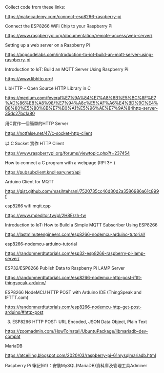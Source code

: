 Collect code from these links:

https://makecademy.com/connect-esp8266-raspberry-pi


Connect the ESP8266 WiFi Chip to your Raspberry Pi

https://www.raspberrypi.org/documentation/remote-access/web-server/

Setting up a web server on a Raspberry Pi

https://appcodelabs.com/introduction-to-iot-build-an-mqtt-server-using-raspberry-pi

Introduction to IoT: Build an MQTT Server Using Raspberry Pi

https://www.libhttp.org/

LibHTTP – Open Source HTTP Library in C

https://medium.com/feveral%E7%9A%84%E7%A8%8B%E5%BC%8F%E7%AD%86%E8%A8%98/%E7%94%A8c%E5%AF%A6%E4%BD%9C%E4%B8%80%E5%80%8B%E7%B0%A1%E5%96%AE%E7%9A%84http-server-35dc27bc1a80

用C實作一個簡單的HTTP Server

https://notfalse.net/47/c-socket-http-client

以 C Socket 實作 HTTP Client

https://www.raspberrypi.org/forums/viewtopic.php?t=237454

How to connect a C program with a webpage (RPI 3+ )

https://pubsubclient.knolleary.net/api

Arduino Client for MQTT

https://gist.github.com/masihtehrani/7520735cc46d30d2a3586986a61c899f

esp8266 wifi mqtt.cpp

https://www.mdeditor.tw/pl/2H8E/zh-tw

Introduction to IoT: How to Build a Simple MQTT Subscriber Using ESP8266

https://lastminuteengineers.com/esp8266-nodemcu-arduino-tutorial/

esp8266-nodemcu-arduino-tutorial

https://randomnerdtutorials.com/esp32-esp8266-raspberry-pi-lamp-server/

ESP32/ESP8266 Publish Data to Raspberry Pi LAMP Server

https://randomnerdtutorials.com/esp8266-nodemcu-http-post-ifttt-thingspeak-arduino/

ESP8266 NodeMCU HTTP POST with Arduino IDE (ThingSpeak and IFTTT.com)

https://randomnerdtutorials.com/esp8266-nodemcu-http-get-post-arduino/#http-post

3. ESP8266 HTTP POST: URL Encoded, JSON Data Object, Plain Text

https://zoomadmin.com/HowToInstall/UbuntuPackage/libmariadb-dev-compat

MariaDB

https://atceiling.blogspot.com/2020/03/raspberry-pi-61mysqlmariadb.html

Raspberry Pi 筆記(61)：安裝MySQL(MariaDB)資料庫及管理工具Adminer
